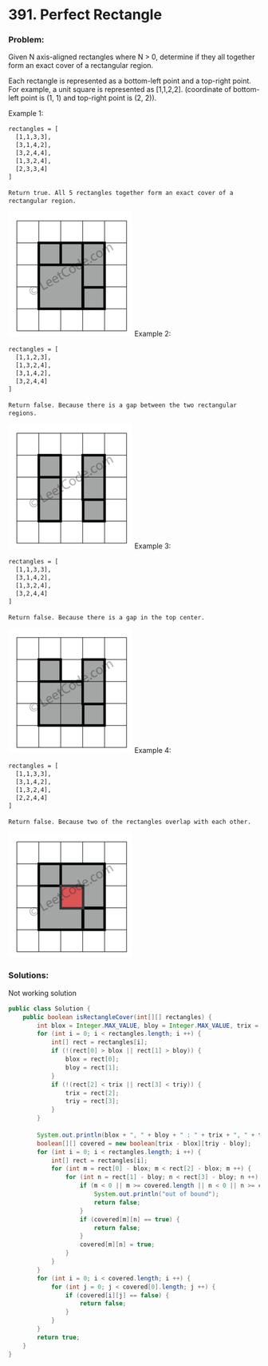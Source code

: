 # 391. Perfect Rectangle

### Problem:

Given N axis-aligned rectangles where N > 0, determine if they all together form an exact cover of a rectangular region.

Each rectangle is represented as a bottom-left point and a top-right point. For example, a unit square is represented as [1,1,2,2]. (coordinate of bottom-left point is (1, 1) and top-right point is (2, 2)).


Example 1:
```
rectangles = [
  [1,1,3,3],
  [3,1,4,2],
  [3,2,4,4],
  [1,3,2,4],
  [2,3,3,4]
]

Return true. All 5 rectangles together form an exact cover of a rectangular region.
```
![](/assets/rectangle_perfect.gif)
Example 2:
```
rectangles = [
  [1,1,2,3],
  [1,3,2,4],
  [3,1,4,2],
  [3,2,4,4]
]

Return false. Because there is a gap between the two rectangular regions.
```
![](/assets/rectangle_separated.gif)
Example 3:
```
rectangles = [
  [1,1,3,3],
  [3,1,4,2],
  [1,3,2,4],
  [3,2,4,4]
]

Return false. Because there is a gap in the top center.
```
![](/assets/rectangle_hole.gif)
Example 4:
```
rectangles = [
  [1,1,3,3],
  [3,1,4,2],
  [1,3,2,4],
  [2,2,4,4]
]

Return false. Because two of the rectangles overlap with each other.
```
![](/assets/rectangle_intersect.gif)


### Solutions:
Not working solution
```java
public class Solution {
    public boolean isRectangleCover(int[][] rectangles) {
        int blox = Integer.MAX_VALUE, bloy = Integer.MAX_VALUE, trix = Integer.MIN_VALUE, triy = Integer.MIN_VALUE;
        for (int i = 0; i < rectangles.length; i ++) {
            int[] rect = rectangles[i];
            if (!(rect[0] > blox || rect[1] > bloy)) {
                blox = rect[0];
                bloy = rect[1];
            }
            if (!(rect[2] < trix || rect[3] < triy)) {
                trix = rect[2];
                triy = rect[3];
            }
        }
        
        System.out.println(blox + ", " + bloy + " : " + trix + ", " + triy);
        boolean[][] covered = new boolean[trix - blox][triy - bloy];
        for (int i = 0; i < rectangles.length; i ++) {
            int[] rect = rectangles[i];
            for (int m = rect[0] - blox; m < rect[2] - blox; m ++) {
                for (int n = rect[1] - bloy; n < rect[3] - bloy; n ++) {
                    if (m < 0 || m >= covered.length || n < 0 || n >= covered[0].length) {
                        System.out.println("out of bound");
                        return false;
                    }
                    if (covered[m][n] == true) {
                        return false;
                    }
                    covered[m][n] = true;
                }
            }
        }
        for (int i = 0; i < covered.length; i ++) {
            for (int j = 0; j < covered[0].length; j ++) {
                if (covered[i][j] == false) {
                    return false;
                }
            }
        }
        return true;
    }
}
```

```java

```